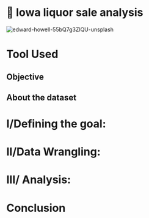 # 🍻 Iowa liquor sale analysis

![edward-howell-55bQ7g3ZlQU-unsplash](https://github.com/Bruc3U/Iowa_liquor_sale_analysis/assets/142362478/82335a18-2ed7-49e3-84b8-48e63406e7a4)

# Tool Used


## Objective



## About the dataset

# I/Defining the goal:

# II/Data Wrangling: 

# III/ Analysis:

# Conclusion

